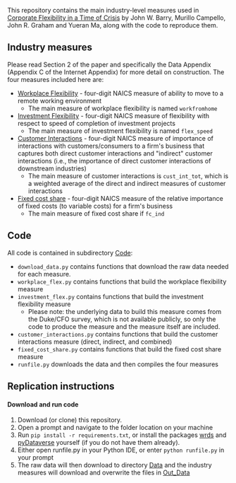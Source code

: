 This repository contains the main industry-level measures used in [Corporate Flexibility in a Time of Crisis](https://papers.ssrn.com/sol3/papers.cfm?abstract_id=3778789) by John W. Barry, Murillo Campello, John R. Graham and Yueran Ma, along with the code to reproduce them.
## Industry measures
Please read Section 2 of the paper and specifically the Data Appendix (Appendix C of the Internet Appendix) for more detail on construction. The four measures included here are:
- [Workplace Flexibility](./Out_Data/workplace_flex.csv) - four-digit NAICS measure of ability to move to a remote working environment
  - The main measure of workplace flexibility is named ```workfromhome```
- [Investment Flexibility](./Out_Data/investment_flex.csv) - four-digit NAICS measure of flexibility with respect to speed of completion of investment projects
  - The main measure of investment flexibility is named ```flex_speed```
- [Customer Interactions](./Out_Data/cust_int.csv) - four-digit NAICS measure of importance of interactions with customers/consumers to a firm's business that captures both direct customer interactions and "indirect" customer interactions (i.e., the importance of direct customer interactions of downstream industries)
  - The main measure of customer interactions is ```cust_int_tot```, which is a weighted average of the direct and indirect measures of customer interactions
- [Fixed cost share](./Out_Data/fixed_cost_share.csv) - four-digit NAICS measure of the relative importance of fixed costs (to variable costs) for a firm's business
  - The main measure of fixed cost share if ```fc_ind```

## Code
All code is contained in subdirectory [Code](./Code/):
- ```download_data.py``` contains functions that download the raw data needed for each measure. 
- ```workplace_flex.py``` contains functions that build the workplace flexibility measure
- ```investment_flex.py``` contains functions that build the investment flexibility measure
  - Please note: the underlying data to build this measure comes from the Duke/CFO survey, which is not available publicly, so only the code to produce the measure and the measure itself are included. 
- ```customer_interactions.py``` contains functions that build the customer interactions measure (direct, indirect, and combined)
- ```fixed_cost_share.py``` contains functions that build the fixed cost share measure
- ```runfile.py``` downloads the data and then compiles the four measures
## Replication instructions
#### Download and run code
1. Download (or clone) this repository.
2. Open a prompt and navigate to the folder location on your machine
3. Run ```pip install -r requirements.txt```, or install the packages [wrds](https://wrds-www.wharton.upenn.edu/documents/1443/wrds_connection.html) and [pyDataverse](https://pydataverse.readthedocs.io/en/latest/) yourself (if you do not have them already).
5. Either open runfile.py in your Python IDE, or enter ```python runfile.py``` in your prompt
6. The raw data will then download to directory [Data](./Data/) and the industry measures will download and overwrite the files in [Out_Data](./Out_Data/)


